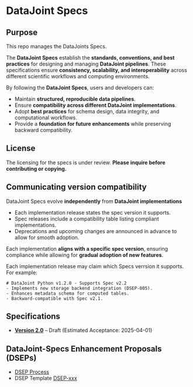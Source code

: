 # DataJoint Specs

## Purpose

This repo manages the DataJoints Specs.

The **DataJoint Specs** establish the **standards, conventions, and best practices** for designing and managing **DataJoint pipelines**.
These specifications ensure **consistency, scalability, and interoperability** across different scientific workflows and computing environments.  

By following the **DataJoint Specs**, users and developers can:  
- Maintain **structured, reproducible data pipelines**.  
- Ensure **compatibility across different DataJoint implementations**.  
- Adopt **best practices** for schema design, data integrity, and computational workflows.  
- Provide a **foundation for future enhancements** while preserving backward compatibility.  

## License
The licensing for the specs is under review. **Please inquire before contributing or copying.**  


## Communicating version compatibility
DataJoint Specs evolve **independently** from **DataJoint implementations** 

* Each implementation release states the spec version it supports.
* Spec releases include a compatibility table listing compliant implementations.
* Deprecations and upcoming changes are announced in advance to allow for smooth adoption.

Each implementation **aligns with a specific spec version**, ensuring compliance while allowing for **gradual adoption of new features**.  

Each implementation release may claim which Specs verrsion it supports. For example: 
```
# DataJoint Python v1.2.0 - Supports Spec v2.2
- Implements new storage backend integration (DSEP-005).
- Enhances metadata schema for computed tables.
- Backward-compatible with Spec v2.1.
```

## Specifications
- **[Version 2.0](SPECS_2_0.md)** – Draft (Estimated Acceptance: 2025-04-01)


## DataJoint-Specs Enhancement Proposals (DSEPs)  
* [DSEP Process](DSEP_process.md)
* DSEP Template [DSEP-xxx](DSEP/DSEP-xxx.md)
